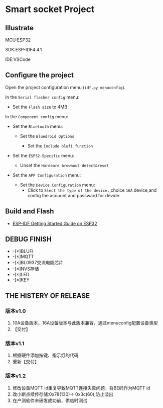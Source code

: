 # Smart socket Project


## Illustrate
MCU:ESP32

SDK:ESP-IDF4.4.1

IDE:VSCode

## Configure the project
Open the project configuration menu (`idf.py menuconfig`).

In the `Serial flasher config` menu:

* Set the `Flash size` to 4MB

In the `Component config` menu:

* Set the `Bluetooth` menu:

    * Set the `Bluedroid Options`

        * Set the `Include blufi function`

* Set the `ESP32-Specific` menu:

    * Unset the `Hardeare brownout detect&reset`

* Set the `APP Configuration` menu:
    * Set the `Device Configuration` menu:
        * Click to `Slect the type of the device.`,choice `16A` device,and config the acouunt and passward for devide.

## Build and Flash
* [ESP-IDF Getting Started Guide on ESP32](https://docs.espressif.com/projects/esp-idf/en/latest/esp32/get-started/index.html)

## DEBUG FINISH
* -[×]BLUFI
* -[×]MQTT
* -[×]BL0937交流电能芯片
* -[×]NVS存储
* -[×]LED
* -[×]KEY


## THE HISTERY OF RELEASE 
### 版本v1.0
1. 10A设备版本，16A设备版本与此版本兼容，通过menuconfig配置设备类型
2. 【交付】

### 版本v1.1
1. 根据硬件添加按键、指示灯的代码
2. 重新【交付】

### 版本v1.2
1. 修改设备MQTT id重复导致MQTT连接失败问题，将BE码作为MQTT id
2. 改小断点续传存储:0x78(130)-> 0x3c(60),防止溢出
3. 在产测软件未研发成功前，供临时测试